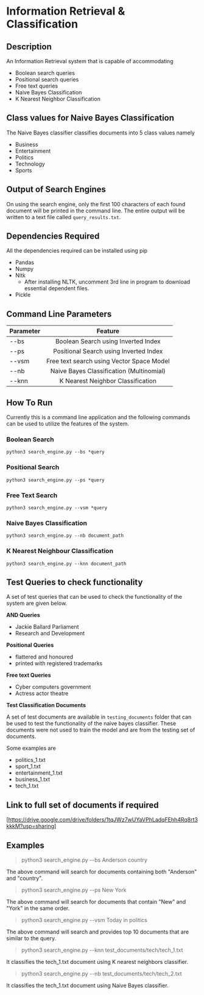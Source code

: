# Information Retrieval & Classification

## Description

An Information Retrieval system that is capable of accommodating
*   Boolean search queries
*   Positional search queries
*   Free text queries
*   Naive Bayes Classification
*   K Nearest Neighbor Classification

## Class values for Naive Bayes Classification

The Naive Bayes classifier classifies documents into 5 class values namely

* Business
* Entertainment
* Politics
* Technology
* Sports

## Output of Search Engines

On using the search engine, only the first 100 characters of each found 
document will be printed in the command line. The entire output will be 
written to a text file called `query_results.txt`.

## Dependencies Required

All the dependencies required can be installed using pip

* Pandas
* Numpy
* Nltk
    * After installing NLTK, uncomment 3rd line in program to download 
    essential dependent files.
* Pickle

## Command Line Parameters

| Parameter     | Feature                                     | 
| ------------- |:-------------------------------------------:|
| --bs          | Boolean Search using Inverted Index         |
| --ps          | Positional Search using Inverted Index      |
| --vsm         | Free text search using Vector Space Model   |
| --nb          | Naive Bayes Classification (Multinomial)    |
| --knn         | K Nearest Neighbor Classification           |

## How To Run

Currently this is a command line application and the following commands can 
be used to utilize the features of the system.

### Boolean Search

`python3 search_engine.py --bs *query`

### Positional Search

`python3 search_engine.py --ps *query`

### Free Text Search

`python3 search_engine.py --vsm *query`

### Naive Bayes Classification

`python3 search_engine.py --nb document_path`

### K Nearest Neighbour Classification

`python3 search_engine.py --knn document_path`


## Test Queries to check functionality

A set of test queries that can be used to check the functionality of the 
system are given below.

**AND Queries**
* Jackie Ballard Parliament
* Research and Development

**Positional Queries**

* flattered and honoured
* printed with registered trademarks

**Free text Queries**

* Cyber computers government
* Actress actor theatre


**Test Classification Documents**

A set of test documents are available in `testing_documents` folder that 
can be used to test the functionality of the naive bayes classifier. These 
documents were not used to train the model and are from the testing set of 
documents.

Some examples are 
* politics_1.txt
* sport_1.txt
* entertainment_1.txt
* business_1.txt
* tech_1.txt 

## Link to full set of documents if required

[https://drive.google.com/drive/folders/1tqJWz7wUYaVPhLadqFEhh4Rq8rt3kkkM?usp=sharing]

## Examples

> python3 search_engine.py --bs Anderson country

The above command will search for documents containing both "Anderson" and 
"country".

> python3 search_engine.py --ps New York

The above command will search for documents that contain "New" and "York" in
 the same order.
 
 > python3 search_engine.py --vsm Today in politics
 
 The above command will search and provides top 10 documents that are 
 similar to the query.
 
 > python3 search_engine.py --knn test_documents/tech/tech_1.txt
 
 It classifies the tech_1.txt document using K nearest neighbors classifier.
 
 > python3 search_engine.py --nb test_documents/tech/tech_2.txt
 
 It classifies the tech_1.txt document using Naive Bayes classifier.
 
